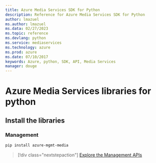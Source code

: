 ```yaml
---
title: Azure Media Services SDK for Python
description: Reference for Azure Media Services SDK for Python
author: lmazuel
ms.author: lmazuel
ms.data: 02/27/2023
ms.topic: reference
ms.devlang: python
ms.service: mediaservices
ms.technology: azure
ms.prod: azure
ms.date: 07/10/2017
keywords: Azure, python, SDK, API, Media Services
manager: douge
---
```

# Azure Media Services libraries for python

## Install the libraries


### Management

```bash
pip install azure-mgmt-media
```
> [!div class="nextstepaction"]
> [Explore the Management APIs](/python/api/overview/azure/mediaservices/management)